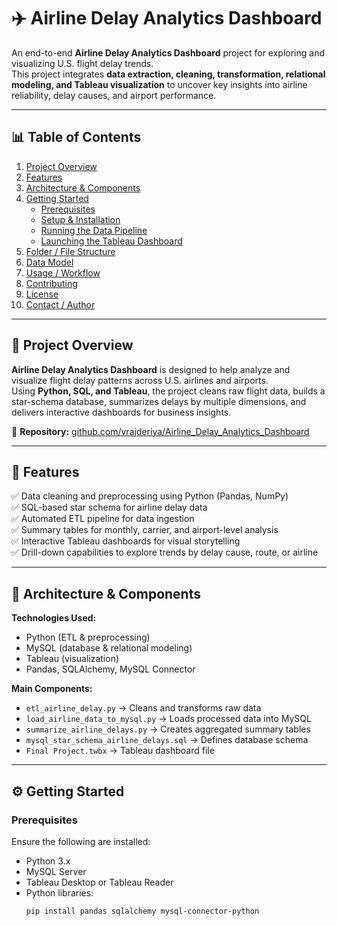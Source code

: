 # ✈️ Airline Delay Analytics Dashboard

An end-to-end **Airline Delay Analytics Dashboard** project for exploring and visualizing U.S. flight delay trends.  
This project integrates **data extraction, cleaning, transformation, relational modeling, and Tableau visualization** to uncover key insights into airline reliability, delay causes, and airport performance.

---

## 📊 Table of Contents
1. [Project Overview](#project-overview)  
2. [Features](#features)  
3. [Architecture & Components](#architecture--components)  
4. [Getting Started](#getting-started)  
   - [Prerequisites](#prerequisites)  
   - [Setup & Installation](#setup--installation)  
   - [Running the Data Pipeline](#running-the-data-pipeline)  
   - [Launching the Tableau Dashboard](#launching-the-tableau-dashboard)  
5. [Folder / File Structure](#folder--file-structure)  
6. [Data Model](#data-model)  
7. [Usage / Workflow](#usage--workflow)  
8. [Contributing](#contributing)  
9. [License](#license)  
10. [Contact / Author](#contact--author)  

---

## 🧭 Project Overview

**Airline Delay Analytics Dashboard** is designed to help analyze and visualize flight delay patterns across U.S. airlines and airports.  
Using **Python, SQL, and Tableau**, the project cleans raw flight data, builds a star-schema database, summarizes delays by multiple dimensions, and delivers interactive dashboards for business insights.

🔗 **Repository:** [github.com/vrajderiya/Airline_Delay_Analytics_Dashboard](https://github.com/vrajderiya/Airline_Delay_Analytics_Dashboard)

---

## 🚀 Features

✅ Data cleaning and preprocessing using Python (Pandas, NumPy)  
✅ SQL-based star schema for airline delay data  
✅ Automated ETL pipeline for data ingestion  
✅ Summary tables for monthly, carrier, and airport-level analysis  
✅ Interactive Tableau dashboards for visual storytelling  
✅ Drill-down capabilities to explore trends by delay cause, route, or airline  

---

## 🧩 Architecture & Components

**Technologies Used:**
- Python (ETL & preprocessing)
- MySQL (database & relational modeling)
- Tableau (visualization)
- Pandas, SQLAlchemy, MySQL Connector

**Main Components:**
- `etl_airline_delay.py` → Cleans and transforms raw data  
- `load_airline_data_to_mysql.py` → Loads processed data into MySQL  
- `summarize_airline_delays.py` → Creates aggregated summary tables  
- `mysql_star_schema_airline_delays.sql` → Defines database schema  
- `Final Project.twbx` → Tableau dashboard file  

---

## ⚙️ Getting Started

### Prerequisites
Ensure the following are installed:
- Python 3.x  
- MySQL Server  
- Tableau Desktop or Tableau Reader  
- Python libraries:
  ```bash
  pip install pandas sqlalchemy mysql-connector-python
